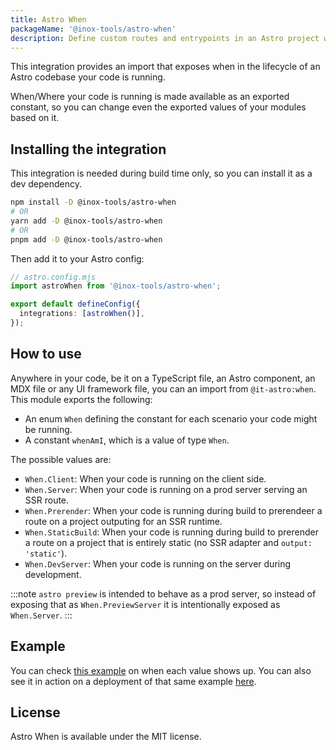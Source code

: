 ```yaml
---
title: Astro When
packageName: '@inox-tools/astro-when'
description: Define custom routes and entrypoints in an Astro project without relying on the file-based routing.
---
```


This integration provides an import that exposes when in the lifecycle of an Astro codebase your code is running.

When/Where your code is running is made available as an exported constant, so you can change even the exported values of your modules based on it.

## Installing the integration

This integration is needed during build time only, so you can install it as a dev dependency.

```bash title="Installing dependency"
npm install -D @inox-tools/astro-when
# OR
yarn add -D @inox-tools/astro-when
# OR
pnpm add -D @inox-tools/astro-when
```

Then add it to your Astro config:

```ts ins={2,5}
// astro.config.mjs
import astroWhen from '@inox-tools/astro-when';

export default defineConfig({
  integrations: [astroWhen()],
});
```

## How to use

Anywhere in your code, be it on a TypeScript file, an Astro component, an MDX file or any UI framework file, you can an import from `@it-astro:when`. This module exports the following:

- An enum `When` defining the constant for each scenario your code might be running.
- A constant `whenAmI`, which is a value of type `When`.

The possible values are:

- `When.Client`: When your code is running on the client side.
- `When.Server`: When your code is running on a prod server serving an SSR route.
- `When.Prerender`: When your code is running during build to prerendeer a route on a project outputing for an SSR runtime.
- `When.StaticBuild`: When your code is running during build to prerender a route on a project that is entirely static (no SSR adapter and `output: 'static'`).
- `When.DevServer`: When your code is running on the server during development.

:::note
`astro preview` is intended to behave as a prod server, so instead of exposing that as `When.PreviewServer` it is intentionally exposed as `When.Server`.
:::

## Example

You can check [this example](https://github.com/Fryuni/inox-tools/tree/main/examples/astro-when) on when each value shows up. You can also see it in action on a deployment of that same example [here](https://inox-tools-ex-astro-when.pages.dev/).

## License

Astro When is available under the MIT license.

